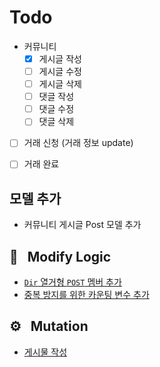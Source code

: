 # Todo
- 커뮤니티
  - [x] 게시글 작성
  - [ ] 게시글 수정
  - [ ] 게시글 삭제
  - [ ] 댓글 작성
  - [ ] 댓글 수정
  - [ ] 댓글 삭제
- [ ] 거래 신청 (거래 정보 update)
- [ ] 거래 완료


## 모델 추가
- 커뮤니티 게시글 Post 모델 추가

## 🔨 &nbsp;&nbsp;Modify Logic
- [`Dir` 열거형 `POST` 멤버 추가](https://github.com/seongho-joo/majgo_server/commit/1b410d2bcf7d8afb57a55f3a2353e28d52d9c06c)
- [중복 방지를 위한 카운팅 변수 추가](https://github.com/seongho-joo/majgo_server/commit/e8e421f63a9a7b4100f7e68d8600f6c4f57828f7)

## ⚙️ &nbsp;&nbsp;Mutation
- [게시물 작성](https://github.com/seongho-joo/majgo_server/commit/f87c85a6dab89e18e1d6a9cf43b60a143069cad6)

<!--

## 📃 &nbsp;&nbsp;Qeury

 ## ⌨️ &nbsp;&nbsp;Refactoring

## 📲 &nbsp;&nbsp;Computed Field
   -->
